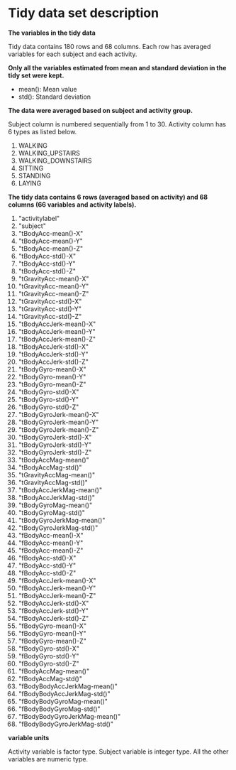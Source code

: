 #
# Tidy data set description

**The variables in the tidy data**

Tidy data contains 180 rows and 68 columns. Each row has averaged variables for each subject and each activity.

**Only all the variables estimated from mean and standard deviation in the tidy set were kept.**

- mean(): Mean value
- std(): Standard deviation

**The data were averaged based on subject and activity group.**

Subject column is numbered sequentially from 1 to 30. Activity column has 6 types as listed below.

1. WALKING
2. WALKING\_UPSTAIRS
3. WALKING\_DOWNSTAIRS
4. SITTING
5. STANDING
6. LAYING

**The tidy data contains 6 rows (averaged based on activity) and 68 columns (66 variables and activity labels).**

1. &quot;activitylabel&quot;
2. &quot;subject&quot;
3. &quot;tBodyAcc-mean()-X&quot;
4. &quot;tBodyAcc-mean()-Y&quot;
5. &quot;tBodyAcc-mean()-Z&quot;
6. &quot;tBodyAcc-std()-X&quot;
7. &quot;tBodyAcc-std()-Y&quot;
8. &quot;tBodyAcc-std()-Z&quot;
9. &quot;tGravityAcc-mean()-X&quot;
10. &quot;tGravityAcc-mean()-Y&quot;
11. &quot;tGravityAcc-mean()-Z&quot;
12. &quot;tGravityAcc-std()-X&quot;
13. &quot;tGravityAcc-std()-Y&quot;
14. &quot;tGravityAcc-std()-Z&quot;
15. &quot;tBodyAccJerk-mean()-X&quot;
16. &quot;tBodyAccJerk-mean()-Y&quot;
17. &quot;tBodyAccJerk-mean()-Z&quot;
18. &quot;tBodyAccJerk-std()-X&quot;
19. &quot;tBodyAccJerk-std()-Y&quot;
20. &quot;tBodyAccJerk-std()-Z&quot;
21. &quot;tBodyGyro-mean()-X&quot;
22. &quot;tBodyGyro-mean()-Y&quot;
23. &quot;tBodyGyro-mean()-Z&quot;
24. &quot;tBodyGyro-std()-X&quot;
25. &quot;tBodyGyro-std()-Y&quot;
26. &quot;tBodyGyro-std()-Z&quot;
27. &quot;tBodyGyroJerk-mean()-X&quot;
28. &quot;tBodyGyroJerk-mean()-Y&quot;
29. &quot;tBodyGyroJerk-mean()-Z&quot;
30. &quot;tBodyGyroJerk-std()-X&quot;
31. &quot;tBodyGyroJerk-std()-Y&quot;
32. &quot;tBodyGyroJerk-std()-Z&quot;
33. &quot;tBodyAccMag-mean()&quot;
34. &quot;tBodyAccMag-std()&quot;
35. &quot;tGravityAccMag-mean()&quot;
36. &quot;tGravityAccMag-std()&quot;
37. &quot;tBodyAccJerkMag-mean()&quot;
38. &quot;tBodyAccJerkMag-std()&quot;
39. &quot;tBodyGyroMag-mean()&quot;
40. &quot;tBodyGyroMag-std()&quot;
41. &quot;tBodyGyroJerkMag-mean()&quot;
42. &quot;tBodyGyroJerkMag-std()&quot;
43. &quot;fBodyAcc-mean()-X&quot;
44. &quot;fBodyAcc-mean()-Y&quot;
45. &quot;fBodyAcc-mean()-Z&quot;
46. &quot;fBodyAcc-std()-X&quot;
47. &quot;fBodyAcc-std()-Y&quot;
48. &quot;fBodyAcc-std()-Z&quot;
49. &quot;fBodyAccJerk-mean()-X&quot;
50. &quot;fBodyAccJerk-mean()-Y&quot;
51. &quot;fBodyAccJerk-mean()-Z&quot;
52. &quot;fBodyAccJerk-std()-X&quot;
53. &quot;fBodyAccJerk-std()-Y&quot;
54. &quot;fBodyAccJerk-std()-Z&quot;
55. &quot;fBodyGyro-mean()-X&quot;
56. &quot;fBodyGyro-mean()-Y&quot;
57. &quot;fBodyGyro-mean()-Z&quot;
58. &quot;fBodyGyro-std()-X&quot;
59. &quot;fBodyGyro-std()-Y&quot;
60. &quot;fBodyGyro-std()-Z&quot;
61. &quot;fBodyAccMag-mean()&quot;
62. &quot;fBodyAccMag-std()&quot;
63. &quot;fBodyBodyAccJerkMag-mean()&quot;
64. &quot;fBodyBodyAccJerkMag-std()&quot;
65. &quot;fBodyBodyGyroMag-mean()&quot;
66. &quot;fBodyBodyGyroMag-std()&quot;
67. &quot;fBodyBodyGyroJerkMag-mean()&quot;
68. &quot;fBodyBodyGyroJerkMag-std()&quot;

**variable units**

Activity variable is factor type. Subject variable is integer type. All the other variables are numeric type.